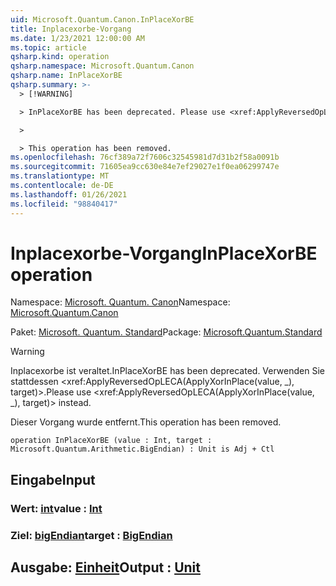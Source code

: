 ```yaml
---
uid: Microsoft.Quantum.Canon.InPlaceXorBE
title: Inplacexorbe-Vorgang
ms.date: 1/23/2021 12:00:00 AM
ms.topic: article
qsharp.kind: operation
qsharp.namespace: Microsoft.Quantum.Canon
qsharp.name: InPlaceXorBE
qsharp.summary: >-
  > [!WARNING]

  > InPlaceXorBE has been deprecated. Please use <xref:ApplyReversedOpLECA(ApplyXorInPlace(value, _), target)> instead.

  >

  > This operation has been removed.
ms.openlocfilehash: 76cf389a72f7606c32545981d7d31b2f58a0091b
ms.sourcegitcommit: 71605ea9cc630e84e7ef29027e1f0ea06299747e
ms.translationtype: MT
ms.contentlocale: de-DE
ms.lasthandoff: 01/26/2021
ms.locfileid: "98840417"
---
```

# <a name="inplacexorbe-operation"></a><span data-ttu-id="b497c-102">Inplacexorbe-Vorgang</span><span class="sxs-lookup"><span data-stu-id="b497c-102">InPlaceXorBE operation</span></span>

<span data-ttu-id="b497c-103">Namespace: [Microsoft. Quantum. Canon](xref:Microsoft.Quantum.Canon)</span><span class="sxs-lookup"><span data-stu-id="b497c-103">Namespace: [Microsoft.Quantum.Canon](xref:Microsoft.Quantum.Canon)</span></span>

<span data-ttu-id="b497c-104">Paket: [Microsoft. Quantum. Standard](https://nuget.org/packages/Microsoft.Quantum.Standard)</span><span class="sxs-lookup"><span data-stu-id="b497c-104">Package: [Microsoft.Quantum.Standard](https://nuget.org/packages/Microsoft.Quantum.Standard)</span></span>


> [!WARNING]
> <span data-ttu-id="b497c-105">Inplacexorbe ist veraltet.</span><span class="sxs-lookup"><span data-stu-id="b497c-105">InPlaceXorBE has been deprecated.</span></span> <span data-ttu-id="b497c-106">Verwenden Sie stattdessen <xref:ApplyReversedOpLECA(ApplyXorInPlace(value, _), target)>.</span><span class="sxs-lookup"><span data-stu-id="b497c-106">Please use <xref:ApplyReversedOpLECA(ApplyXorInPlace(value, _), target)> instead.</span></span>
>
> <span data-ttu-id="b497c-107">Dieser Vorgang wurde entfernt.</span><span class="sxs-lookup"><span data-stu-id="b497c-107">This operation has been removed.</span></span>



```qsharp
operation InPlaceXorBE (value : Int, target : Microsoft.Quantum.Arithmetic.BigEndian) : Unit is Adj + Ctl
```


## <a name="input"></a><span data-ttu-id="b497c-108">Eingabe</span><span class="sxs-lookup"><span data-stu-id="b497c-108">Input</span></span>

### <a name="value--int"></a><span data-ttu-id="b497c-109">Wert: [int](xref:microsoft.quantum.lang-ref.int)</span><span class="sxs-lookup"><span data-stu-id="b497c-109">value : [Int](xref:microsoft.quantum.lang-ref.int)</span></span>




### <a name="target--bigendian"></a><span data-ttu-id="b497c-110">Ziel: [bigEndian](xref:Microsoft.Quantum.Arithmetic.BigEndian)</span><span class="sxs-lookup"><span data-stu-id="b497c-110">target : [BigEndian](xref:Microsoft.Quantum.Arithmetic.BigEndian)</span></span>





## <a name="output--unit"></a><span data-ttu-id="b497c-111">Ausgabe: [Einheit](xref:microsoft.quantum.lang-ref.unit)</span><span class="sxs-lookup"><span data-stu-id="b497c-111">Output : [Unit](xref:microsoft.quantum.lang-ref.unit)</span></span>

